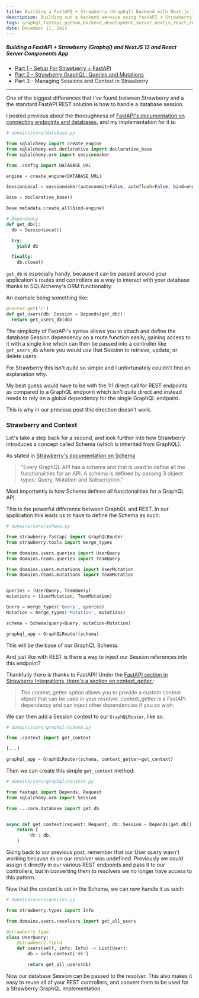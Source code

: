 ```yaml
---
title: Building a FastAPI + Strawberry (Graphql) Backend with Next.js 13 and React Server Components, Pt. 3
description: Building out a backend service using fastAPI + Strawberry graphql, Part 3
tags: graphql,fastapi,python,backend,development,server,nextjs,react,react server components
date: December 11, 2023
---
```


##### Building a FastAPI + Strawberry (Graphql) and NextJS 12 and React Server Components App

* [Part 1 - Setup For Strawberry + FastAPI](/articles/15-building-fastapi-strawberry-graphql-backend-nextjs-rsc-pt1)
* [Part 2 - Strawberry GraphQL: Queries and Mutations](/articles/16-building-fastapi-strawberry-nextjs-rsc-pt2)
* Part 3 - Managing Sessions and Context in Strawberry

---

One of the biggest differences that I've found between Strawberry and a the standard FastAPI REST solution is how to handle a database session.

I posted previous about the thoroughness of [FastAPI's documentation on connecting endpoints and databases](https://fastapi.tiangolo.com/tutorial/sql-databases/#create-the-database-tables), and my implementation for it is:

```python
# domains/core/database.py

from sqlalchemy import create_engine
from sqlalchemy.ext.declarative import declarative_base
from sqlalchemy.orm import sessionmaker

from .config import DATABASE_URL

engine = create_engine(DATABASE_URL)

SessionLocal = sessionmaker(autocommit=False, autoflush=False, bind=engine)

Base = declarative_base()

Base.metadata.create_all(bind=engine)

# Dependency
def get_db():
  db = SessionLocal()

  try:
    yield db

  finally:
    db.close()
```

`get_db` is especially handy, because it can be passed around your application's routes and controllers as a way to interact with your database thanks to SQLAlchemy's ORM functionality.

An example being something like:

```python
@router.get('/')
def get_users(db: Session = Depends(get_db)):
  return get_users_db(db)
```

The simplicity of FastAPI's syntax allows you to attach and define the database Session dependency on a route function easily, gaining access to it with a single line which can then be passed into a controller like `get_users_db` where you would use that Session to retrieve, update, or delete users.

For Strawberry this isn't quite so simple and I unfortunately couldn't find an explanation why.

My best guess would have to be with the 1:1 direct call for REST endpoints as compared to a GraphQL endpoint which isn't quite direct and instead needs to rely on a global dependency for the single GraphQL endpoint.

This is why in our previous post this direction doesn't work.

### Strawberry and Context

Let's take a step back for a second, and look further into how Strawberry introduces a concept called Schema (which is inherited from GraphQL).

As stated in [Strawberry's documentation on Schema](https://strawberry.rocks/docs/types/schema)

> "Every GraphQL API has a schema and that is used to define all the functionalities for an API. A schema is defined by passing 3 object types: Query, Mutation and Subscription."

Most importantly is how Schema defines all functionalities for a GraphQL API.

This is the powerful difference between GraphQL and REST. In our application this leads us to have to define the Schema as such:

```python
# domains/core/schema.py

from strawberry.fastapi import GraphQLRouter
from strawberry.tools import merge_types

from domains.users.queries import UserQuery
from domains.teams.queries import TeamQuery

from domains.users.mutations import UserMutation
from domains.teams.mutations import TeamMutation


queries = (UserQuery, TeamQuery)
mutations = (UserMutation, TeamMutation)

Query = merge_types('Query', queries)
Mutation = merge_types('Mutation', mutations)

schema = Schema(query=Query, mutation=Mutation)

graphql_app = GraphQLRouter(schema)
```

This will be the base of our GraphQL Schema.

And just like with REST is there a way to inject our Session references into this endpoint?

Thankfully there is thanks to FastAPI! Under the [FastAPI section in Strawberry Integrations, there's a section on context_getter.](https://strawberry.rocks/docs/integrations/fastapi#context_getter):

> The context_getter option allows you to provide a custom context object that can be used in your resolver. context_getter is a FastAPI dependency and can inject other dependencies if you so wish.

We can then add a Session context to our `GraphQLRouter`, like so:

```python
# domains/core/graphql/schema.py

from .context import get_context

[...]

graphql_app = GraphQLRouter(schema, context_getter=get_context)
```

Then we can create this simple `get_context` method:

```python
# domains/core/graphql/context.py

from fastapi import Depends, Request
from sqlalchemy.orm import Session

from ...core.database import get_db


async def get_context(request: Request, db: Session = Depends(get_db)):
    return {
        'db': db,
    }
```

Going back to our previous post, remember that our User query wasn't working because `db` on our resolver was undefined. Previously we could assign it directly in our various REST endpoints and pass it to our controllers, but in converting them to resolvers we no longer have access to this pattern.

Now that the context is set in the Schema, we can now handle it as such:

```python
# domains/users/queries.py

from strawberry.types import Info

from domains.users.resolvers import get_all_users

@strawberry.type
class UserQuery:
    @strawberry.field
    def users(self, info: Info) -> List[User]:
        db = info.context['db']

        return get_all_users(db)
```

Now our database Session can be passed to the resolver. This also makes it easy to reuse all of your REST controllers, and convert them to be used for a Strawberry GraphQL implementation.
